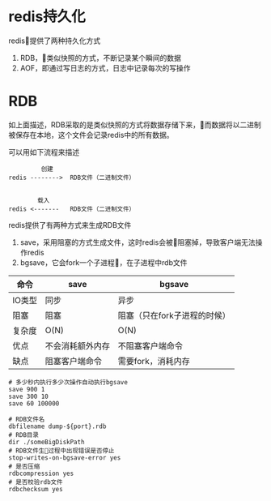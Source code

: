 # redis持久化
redis提供了两种持久化方式
1. RDB，类似快照的方式，不断记录某个瞬间的数据
1. AOF，即通过写日志的方式，日志中记录每次的写操作

# RDB
如上面描述，RDB采取的是类似快照的方式将数据存储下来，而数据将以二进制被保存在本地，这个文件会记录redis中的所有数据。

可以用如下流程来描述
```
         创建
redis -------->  RDB文件（二进制文件）


        载入
redis <-------   RDB文件（二进制文件）
```

redis提供了有两种方式来生成RDB文件
1. save，采用阻塞的方式生成文件，这时redis会被阻塞掉，导致客户端无法操作redis
2. bgsave，它会fork一个子进程，在子进程中rdb文件

命令 | save | bgsave
---------|----------|---------
 IO类型 | 同步 | 异步
 阻塞 | 阻塞 | 阻塞（只在fork子进程的时候）
 复杂度 | O(N) | O(N)
 优点 | 不会消耗额外内存 | 不阻塞客户端命令
 缺点 | 阻塞客户端命令 | 需要fork，消耗内存

```
# 多少秒内执行多少次操作自动执行bgsave
save 900 1
save 300 10
save 60 100000

# RDB文件名
dbfilename dump-${port}.rdb
# RDB目录
dir ./someBigDiskPath
# RDB文件生过程中出现错误是否停止
stop-writes-on-bgsave-error yes
# 是否压缩
rdbcompression yes
# 是否校验rdb文件
rdbchecksum yes
```